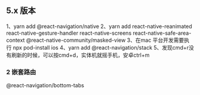 ## 5.x 版本
1、yarn add @react-navigation/native
2、yarn add react-native-reanimated react-native-gesture-handler react-native-screens react-native-safe-area-context @react-native-community/masked-view
3、在mac 平台开发需要执行 npx pod-install ios
4、yarn add @react-navigation/stack
5、发现cmd+r没有刷新的时候，可以按cmd+d，实体机就摇手机，安卓ctrl+m

### 2 嵌套路由
@react-navigation/bottom-tabs
